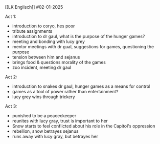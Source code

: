 [[LK Englisch]]
#02-01-2025 

Act 1:
- introduction to coryo, hes poor
- tribute assignments
- introduction to dr gaul, what is the purpose of the hunger games?
- meeting and bonding with lucy grey
- mentor meetings with dr gual, suggestions for games, questioning the purpose
- tension between him and sejanus
- brings food & questions morality of the games
- zoo incident, meeting dr gaul

Act 2:
- introduction to snakes dr gaul, hunger games as a means for control
- games as a tool of power rather than entertainment?
- lucy grey wins through trickery

Act 3: 
- punished to be a peaceckeeper
- reunites with lucy gray, trust is important to her
- Snow starts to feel conflicted about his role in the Capitol's oppression
- rebellion, snow betrayes sejanus
- runs away with lucy gray, but betrayes her